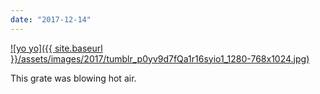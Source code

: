 ```yaml
---
date: "2017-12-14"
---
```


[![yo yo]({{ site.baseurl }}/assets/images/2017/tumblr_p0yv9d7fQa1r16syio1_1280-768x1024.jpg)](https://mananamanana.com/ohpiglet/wp-content/uploads/2017/12/tumblr_p0yv9d7fQa1r16syio1_1280.jpg)

This grate was blowing hot air.

